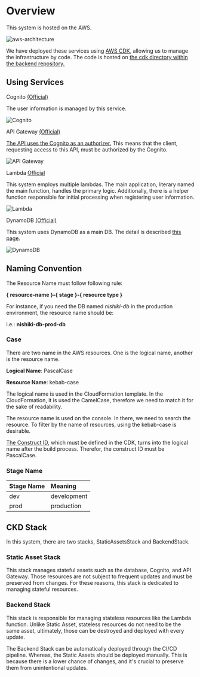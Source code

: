 # Overview

This system is hosted on the AWS.

![aws-architecture](/img/aws/structure.drawio.svg)

We have deployed these services using [AWS CDK](https://docs.aws.amazon.com/cdk/v2/guide/home.html), allowing us to manage the infrastructure by code.
The code is hosted on [the cdk directory within the backend repository.](https://github.com/nishiki-tech/nishiki-backend/tree/develop/cdk)

## Using Services

Cognito [(Official)](https://docs.aws.amazon.com/cognito/latest/developerguide/what-is-amazon-cognito.html)

The user information is managed by this service.

![Cognito](/img/aws/resources/Arch_Amazon-Cognito_48.svg)

API Gateway [(Official)](https://docs.aws.amazon.com/apigateway/latest/developerguide/welcome.html)

[The API uses the Cognito as an authorizer.](https://docs.aws.amazon.com/apigateway/latest/developerguide/apigateway-integrate-with-cognito.html)
This means that the client, requesting access to this API, must be authorized by the Cognito.

![API Gateway](/img/aws/resources/Arch_Amazon-API-Gateway_48.svg)

Lambda [Official](https://docs.aws.amazon.com/lambda/latest/dg/welcome.html)

This system employs multiple lambdas.
The main application, literary named the main function, handles the primary logic.
Additionally, there is a helper function responsible for initial processing when registering user information.

![Lambda](/img/aws/resources/Arch_AWS-Lambda_48.svg)

DynamoDB [(Official)](https://docs.aws.amazon.com/amazondynamodb/latest/developerguide/Introduction.html)

This system uses DynamoDB as a main DB. The detail is described [this page](/database).

![DynamoDB](/img/aws/resources/Arch_Amazon-DynamoDB_48.svg)

## Naming Convention

The Resource Name must follow following rule:

**{ resource-name }-{ stage }-{ resource type }**

For instance, if you need the DB named *nishiki-db* in the production environment, the resource name should be:

i.e.: **nishiki-db-prod-db**

### Case

There are two name in the AWS resources.
One is the logical name, another is the resource name.

**Logical Name**: PascalCase

**Resource Name**: kebab-case

The logical name is used in the CloudFormation template.
In the CloudFormation, it is used the CamelCase, therefore we need to match it for the sake of readability.

The resource name is used on the console.
In there, we need to search the resource.
To filter by the name of resources, using the kebab-case is desirable.

[The Construct ID](https://docs.aws.amazon.com/cdk/v2/guide/identifiers.html#identifiers_construct_ids), which must be defined in the CDK, turns into the logical name after the build process.
Therefor, the construct ID must be PascalCase.

### Stage Name 

| Stage Name | Meaning     |
|:-----------|:------------|
| dev        | development |
| prod       | production  |

## CKD Stack

In this system, there are two stacks, StaticAssetsStack and BackendStack.

### Static Asset Stack

This stack manages stateful assets such as the database, Cognito, and API Gateway.
Those resources are not subject to frequent updates and must be preserved from changes.
For these reasons, this stack is dedicated to managing stateful resources.

### Backend Stack

This stack is responsible for managing stateless resources like the Lambda function.
Unlike Static Asset, stateless resources do not need to be the same asset, ultimately, those can be destroyed and deployed with every update.

The Backend Stack can be automatically deployed through the CI/CD pipeline.
Whereas, the Static Assets should be deployed manually.
This is because there is a lower chance of changes, and it's crucial to preserve them from unintentional updates.
